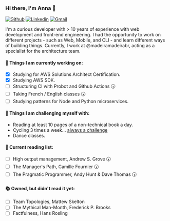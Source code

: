 ### Hi there, I'm Anna 👋

[![Github](https://img.shields.io/badge/-Github-000?style=flat&logo=Github&logoColor=white)](https://github.com/accezar)
[![Linkedin](https://img.shields.io/badge/-LinkedIn-blue?style=flat&logo=Linkedin&logoColor=white)](https://www.linkedin.com/in/accezar/)
[![Gmail](https://img.shields.io/badge/-Gmail-c14438?style=flat&logo=Gmail&logoColor=white)](mailto:carol.carizzo@gmail.com)

I'm a curious developer with > 10 years of experience with web development and front-end engineering. I had the opportunity to work on different projects - such as Web, Mobile, and CLI - and learn different ways of building things. Currently, I work at @madeiramadeirabr, acting as a specialist for the architecture team. 

#### 🌱 Things I am currently working on:
- [x] Studying for AWS Solutions Architect Certification.
- [x] Studying AWS SDK.
- [ ] Structuring CI with Probot and Github Actions 🕠
- [ ] Taking French / English classes 🕠
- [ ] Studying patterns for Node and Python microservices.

#### :muscle: Things I am challenging myself with:
- Reading at least 10 pages of a non-technical book a day.
- Cycling 3 times a week... [always a challenge](https://www.strava.com/athletes/27958955)
- Dance classes.

#### 📖 Current reading list:
- [ ] High output management, Andrew S. Grove 🕠
- [ ] The Manager's Path, Camille Fournier 🕠
- [ ] The Pragmatic Programmer, Andy Hunt & Dave Thomas 🕠

#### 📚 Owned, but didn't read it yet:
- [ ] Team Topologies, Mattew Skelton
- [ ] The Mythical Man-Month, Frederick P. Brooks
- [ ] Factfulness, Hans Rosling
